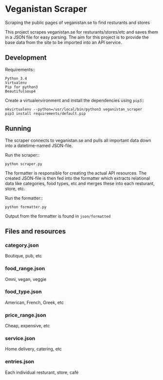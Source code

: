 # Veganistan Scraper


Scraping the public pages of veganistan.se to find resturants and stores

This project scrapes veganistan.se for resturants/stores/etc and saves them
in a JSON file for easy parsing. The aim for this project is to provide the
base data from the site to be imported into an API service.


## Development

Requirements::

    Python 3.4
    Virtualenv
    Pip for python3
    Beautifulsoup4


Create a virtualenvironment and install the dependencies using ``pip3``::

    mkvirtualenv --python=/usr/local/bin/python3 veganistan_scraper
    pip3 install requirements/default.pip



## Running

The scraper connects to veganistan.se and pulls all important data down into a
datetime-named JSON-file.

Run the scraper::

    python scraper.py


The formatter is responsible for creating the actual API resources.
The created JSON-file is then fed into the formatter which extracts relational
data like categories, food types, etc and merges these into each resturant, store, etc.

Run the formatter::

    python formatter.py


Output from the formatter is found in ``json/formatted``


## Files and resources

### category.json
Boutique, pub, etc


### food_range.json
Omni, vegan, veggie


### food_type.json
American, French, Greek, etc


### price_range.json
Cheap, expensive, etc


### service.json
Home delivery, catering, etc


### entries.json
Each individual resturant, store, café
